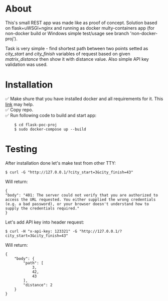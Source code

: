 # About
This's small REST app was made like as proof of concept. Solution based on flask+uWSGI+nginx and running as docker multy-containers app (for non-docker build or Windows simple test/usage see branch 'non-docker-proj').

Task is very simple - find shortest path between two points setted as *city_start* and *city_finish* variables of request based on given *matrix_distance* then show it with distance value. Also simple API key validation was used.

# Installation
:white_check_mark: Make shure that you have installed docker and all requirements for it. This [link](https://docs.docker.com/engine/install/ubuntu/) may help.    
:white_check_mark: Copy repo.    
:white_check_mark: Run following code to build and start app:    

		$ cd flask-poc-proj
		$ sudo docker-compose up --build

# Testing 
After installation done let's make test from other TTY:
		
	$ curl -G "http://127.0.0.1/?city_start=3&city_finish=43"
Will return:

	{
  	"body": "401: The server could not verify that you are authorized to access the URL requested. You either supplied the wrong credentials (e.g. a bad password), or your browser doesn't understand how to supply the credentials required."
	}
Let's add API key into header request:
		
	$ curl -H "x-api-key: 123321" -G "http://127.0.0.1/?city_start=3&city_finish=43"
		
Will return:	
     
	{
		"body": {
			"path": [
				3,
				42,
				43
			],
			"distance": 2
		}
	}



		 
